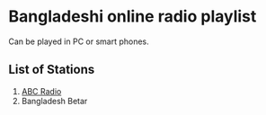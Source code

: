 # Bangladeshi online radio playlist

Can be played in PC or smart phones.

## List of Stations

1. [ABC Radio](https://www.abcradio.fm/)
1. Bangladesh Betar
